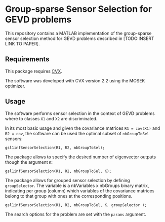 # Group-sparse Sensor Selection for GEVD problems

This repository contains a MATLAB implementation of the group-sparse sensor selection method for GEVD problems described in [TODO INSERT LINK TO PAPER].

## Requirements
This package requires [CVX](http://cvxr.com/cvx/).

The software was developed with CVX version 2.2 using the MOSEK optimizer.

## Usage

The software performs sensor selection in the context of GEVD problems where to classes `X1` and `X2` are discriminated.

In its most basic usage and given the covariance matrices `R1 = cov(X1)` and `R2 = cov`, the software can be used the optimal subset of `nbGroupToSel` sensors:

```
gsl1infSensorSelection(R1, R2, nbGroupToSel);
```

The package allows to specify the desired number of eigenvector outputs though the argument `K`:

```
gsl1infSensorSelection(R1, R2, nbGroupToSel, K);
```

The package allows for grouped sensor selection by defining `groupSelector`. The variable is a nbVariables x nbGroups binary matrix, indicating per group (column) which variables of the covariance matrices belong to that group with ones at the corresponding positions.

```
gsl1infSensorSelection(R1, R2, nbGroupToSel, K, groupSelector );
```

The search options for the problem are set with the `params` argument.